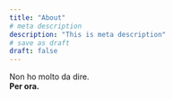 ```yaml
---
title: "About"
# meta description
description: "This is meta description"
# save as draft
draft: false
---
```


Non ho molto da dire. 
<br>
<b>
    Per ora.
</b>
<!--You might be an artist who would like to introduce yourself and your work here or maybe you&rsquo;re a business with a mission to describe.
-->